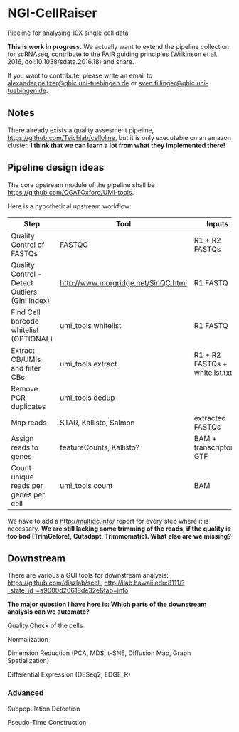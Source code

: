 # NGI-CellRaiser
Pipeline for analysing 10X single cell data

**This is work in progress.** We actually want to extend the pipeline collection for scRNAseq, contribute to the FAIR guiding principles (Wilkinson et al. 2016, doi:10.1038/sdata.2016.18) and share.

If you want to contribute, please write an email to alexander.peltzer@qbic.uni-tuebingen.de or sven.fillinger@qbic.uni-tuebingen.de.

## Notes

There already exists a quality assesment pipeline, https://github.com/Teichlab/celloline, but it is only executable on an amazon cluster. **I think that we can learn a lot from what they implemented there!**

## Pipeline design ideas

The core upstream module of the pipeline shall be https://github.com/CGATOxford/UMI-tools.

Here is a hypothetical upstream workflow:

| Step | Tool | Inputs | Output |
| -------- | -------- | -------- | -------- |
| Quality Control of FASTQs | FASTQC | R1 + R2 FASTQs | HTML Report
| Quality Control - Detect Outliers (Gini Index) | http://www.morgridge.net/SinQC.html | R1 FASTQ | ugly report (PDFs + Tables)
| Find Cell barcode whitelist (OPTIONAL) | umi_tools whitelist | R1 FASTQ | whitelist.txt |
| Extract CB/UMIs and filter CBs | umi_tools extract | R1 + R2 FASTQs + whitelist.txt | extracted FASTQs |
| Remove PCR duplicates | umi_tools dedup | | |
| Map reads | STAR, Kallisto, Salmon | extracted FASTQs | BAM |
| Assign reads to genes | featureCounts, Kallisto? | BAM + transcriptome GTF | BAM
| Count unique reads per genes per cell | umi_tools count | BAM | Counts.txt

We have to add a http://multiqc.info/ report for every step where it is necessary.
**We are still lacking some trimming of the reads, if the quality is too bad (TrimGalore!, Cutadapt, Trimmomatic). What else are we missing?**

## Downstream

There are various a GUI tools for downstream analysis: https://github.com/diazlab/scell, http://ilab.hawaii.edu:8111/?_state_id_=a9000d20618de32e&tab=info

**The major question I have here is: Which parts of the downstream analysis can we automate?**

Quality Check of the cells

Normalization

Dimension Reduction (PCA, MDS, t-SNE, Diffusion Map, Graph Spatialization)

Differential Expression (DESeq2, EDGE_R)

### Advanced

Subpopulation Detection

Pseudo-Time Construction

